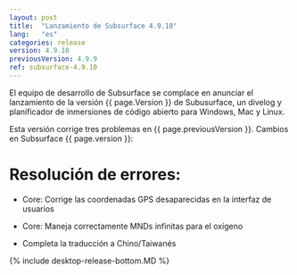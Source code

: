 ```yaml
---
layout: post
title:  "Lanzamiento de Subsurface 4.9.10"
lang:   "es"
categories: release
version: 4.9.10
previousVersion: 4.9.9
ref: subsurface-4.9.10
---
```


El equipo de desarrollo de Subsurface se complace en anunciar el lanzamiento de la versión {{ page.Version }} de Subusurface, un divelog y planificador de inmersiones de código abierto para Windows, Mac y Linux.

Esta versión corrige tres problemas en {{ page.previousVersion }}. Cambios en Subsurface {{ page.version }}:

# Resolución de errores:

 - Core: Corrige las coordenadas GPS desaparecidas en la interfaz de usuarios

 - Core: Maneja correctamente MNDs infinitas para el oxígeno

 - Completa la traducción a Chino/Taiwanés

{% include desktop-release-bottom.MD %}
